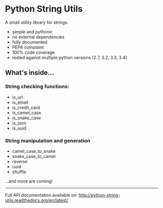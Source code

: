 # Python String Utils

A small utility library for strings.

- simple and pythonic
- no external dependencies
- fully documented
- PEP8 complaint
- 100% code coverage
- tested against multiple python versions (2.7, 3.2, 3.3, 3.4)

## What's inside...

### String checking functions:

- is_url
- is_email
- is_credit_card
- is_camel_case
- is_snake_case
- is_json
- is_uuid

### String manipulation and generation

- camel_case_to_snake
- snake_case_to_camel
- reverse
- uuid
- shuffle


...and more are coming!


---

Full API documentation available on: <http://python-string-utils.readthedocs.org/en/latest/>